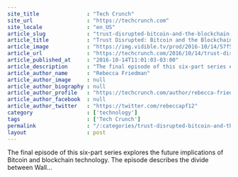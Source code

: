 ```yaml
---
site_title               : "Tech Crunch"
site_url                 : "https://techcrunch.com"
site_locale              : "en_US"
article_slug             : "trust-disrupted-bitcoin-and-the-blockchain-episode-6-analyzes-the-future"
article_title            : "Trust Disrupted: Bitcoin and the Blockchain episode 6 analyzes the future"
article_image            : "https://img.vidible.tv/prod/2016-10/14/57f587195095497719f427c4_o_U_v1.jpg?w=764&h=400"
article_url              : "https://techcrunch.com/2016/10/14/trust-disrupted-bitcoin-and-the-blockchain-episode-6-analyzes-the-future/"
article_published_at     : "2016-10-14T11:01:03-03:00"
article_description      : "The final episode of this six-part series explores the future implications of Bitcoin and blockchain technology. The episode describes the divide between Wall..."
article_author_name      : "Rebecca Friedman"
article_author_image     : null
article_author_biography : null
article_author_profile   : "https://techcrunch.com/author/rebecca-friedman/"
article_author_facebook  : null
article_author_twitter   : "https://twitter.com/rebeccapf12"
category                 : ['technology']
tags                     : ['Tech Crunch']
permalink                : "/:categories/trust-disrupted-bitcoin-and-the-blockchain-episode-6-analyzes-the-future/"
layout                   : post
---
```


The final episode of this six-part series explores the future implications of Bitcoin and blockchain technology. The episode describes the divide between Wall...
